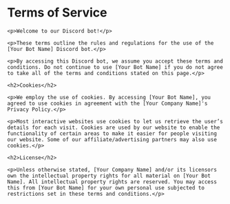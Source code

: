 <!DOCTYPE html>
<html lang="en">
<head>
    <meta charset="UTF-8">
    <title>Terms of Service</title>
</head>
<body>
    <h1>Terms of Service</h1>

    <p>Welcome to our Discord bot!</p>

    <p>These terms outline the rules and regulations for the use of the [Your Bot Name] Discord bot.</p>

    <p>By accessing this Discord bot, we assume you accept these terms and conditions. Do not continue to use [Your Bot Name] if you do not agree to take all of the terms and conditions stated on this page.</p>

    <h2>Cookies</h2>

    <p>We employ the use of cookies. By accessing [Your Bot Name], you agreed to use cookies in agreement with the [Your Company Name]'s Privacy Policy.</p>

    <p>Most interactive websites use cookies to let us retrieve the user’s details for each visit. Cookies are used by our website to enable the functionality of certain areas to make it easier for people visiting our website. Some of our affiliate/advertising partners may also use cookies.</p>

    <h2>License</h2>

    <p>Unless otherwise stated, [Your Company Name] and/or its licensors own the intellectual property rights for all material on [Your Bot Name]. All intellectual property rights are reserved. You may access this from [Your Bot Name] for your own personal use subjected to restrictions set in these terms and conditions.</p>
</body>
</html>

